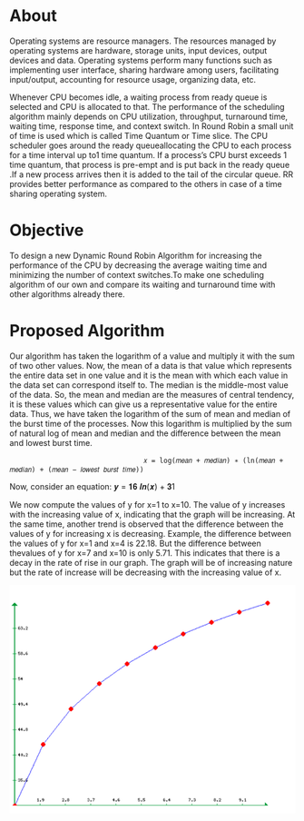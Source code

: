 # About
Operating systems are resource managers. The resources managed by operating systems are hardware, storage units, input devices, output devices and data. Operating systems perform many functions such as implementing user interface, sharing hardware among users, facilitating input/output, accounting for resource usage, organizing data, etc.

Whenever CPU becomes idle, a waiting process from ready queue is selected and CPU is allocated to that. The performance of the scheduling algorithm mainly depends on CPU 
utilization, throughput, turnaround time, waiting time, response time, and context switch. In Round Robin a small unit of time is used which is called Time Quantum or Time slice. The CPU scheduler goes around the ready queueallocating the CPU to each process for a time interval up to1 time quantum. If a process’s CPU burst exceeds 1 time quantum, that process is pre-empt and is put back in the ready queue .If a new process arrives then it is added to the tail of the circular queue. RR provides better performance as compared to the others in case of a time sharing operating system.

# Objective
To design a new Dynamic Round Robin Algorithm for increasing the performance of the CPU by decreasing the average waiting time and minimizing the number of context switches.To make one scheduling algorithm of our own and compare its waiting and turnaround time with other algorithms already there. 

# Proposed Algorithm
Our algorithm has taken the logarithm of a value and multiply it with the sum of two other values. Now, the mean of a data is that value which represents the entire data set in one value and it is the mean with which each value in the data set can correspond itself to. The median is the middle-most value of the data. So, the mean and median are the measures of central tendency, it is these values which can give us a representative value for the entire data. Thus, we have taken the logarithm of the sum of mean and median of the burst time of the processes. Now this logarithm is multiplied by the sum of natural log of mean and median and the difference between the mean and lowest burst time.

                                     𝑥 = log(𝑚𝑒𝑎𝑛 + 𝑚𝑒𝑑𝑖𝑎𝑛) ∗ (ln(𝑚𝑒𝑎𝑛 + 𝑚𝑒𝑑𝑖𝑎𝑛) + (𝑚𝑒𝑎𝑛 − 𝑙𝑜𝑤𝑒𝑠𝑡 𝑏𝑢𝑟𝑠𝑡 𝑡𝑖𝑚𝑒))

Now, consider an equation:
                         𝒚 = 𝟏𝟔 𝒍𝒏(𝒙) + 𝟑1

We now compute the values of y for x=1 to x=10. The value of y increases with the increasing value of x, indicating that the graph will be increasing. At the same time, another trend is observed that the difference between the values of y for increasing x is decreasing. Example, the difference between the values of y for x=1 and x=4 is 22.18. But the difference between thevalues of y for x=7 and x=10 is only 5.71. This indicates that there is a decay in the rate of rise in our graph. The graph will be of increasing nature but the rate of increase will be decreasing with the increasing value of x.

![Graph](1.png)
